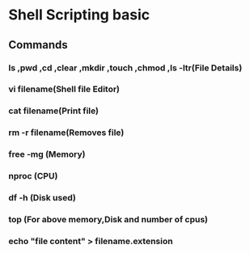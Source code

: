 # Shell Scripting basic 
## Commands
### ls ,pwd ,cd ,clear ,mkdir ,touch ,chmod ,ls -ltr(File Details)
### vi filename(Shell file Editor)
### cat filename(Print file)
### rm -r filename(Removes file)
### free -mg (Memory)
### nproc (CPU) 
### df -h (Disk used)
### top (For above memory,Disk and number of cpus)
### echo "file content" > filename.extension